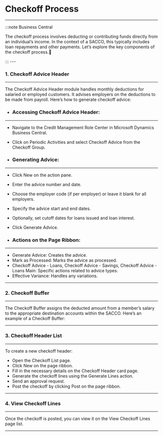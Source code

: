 # Checkoff Process
---

:::note Business Central
<div class="container">
    <div class="custom-note">
        <p>The checkoff process involves deducting or contributing funds directly from an individual’s income. In the context of a SACCO, this typically includes loan repayments and other payments. Let’s explore the key components of the checkoff process.🤗</p>
    </div>
</div>
:::
---

### 1. Checkoff Advice Header
---

The Checkoff Advice Header module handles monthly deductions for salaried or employed customers. It advises employers on the deductions to be made from payroll. Here’s how to generate checkoff advice:

- ### Accessing Checkoff Advice Header:
---
- Navigate to the Credit Management Role Center in Microsoft Dynamics Business Central.
- Click on Periodic Activities and select Checkoff Advice from the Checkoff Group.

- ### Generating Advice:
---
- Click New on the action pane.
- Enter the advice number and date.
- Choose the employer code (if per employer) or leave it blank for all employers.
- Specify the advice start and end dates.
- Optionally, set cutoff dates for loans issued and loan interest.
- Click Generate Advice.

- ### Actions on the Page Ribbon:
---
- Generate Advice: Creates the advice.
- Mark as Processed: Marks the advice as processed.
- Checkoff Advice - Loans, Checkoff Advice - Savings, Checkoff Advice - Loans Main: Specific actions related to advice types.
- Effective Variance: Handles any variations.

---
### 2. Checkoff Buffer
---

The Checkoff Buffer assigns the deducted amount from a member’s salary to the appropriate destination accounts within the SACCO. Here’s an example of a Checkoff Buffer:

<!-- ![Sample Checkoff Buffer Image](path_to_your_image) -->

---
### 3. Checkoff Header List
---

To create a new checkoff header:
- Open the Checkoff List page.
- Click New on the page ribbon.
- Fill in the necessary details on the Checkoff Header card page.
- Generate the checkoff lines using the Generate Lines action.
- Send an approval request.
- Post the checkoff by clicking Post on the page ribbon.

---
### 4. View Checkoff Lines
---

Once the checkoff is posted, you can view it on the View Checkoff Lines page list.

---
